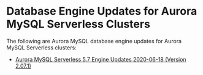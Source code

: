 # Database Engine Updates for Aurora MySQL Serverless Clusters<a name="AuroraMySQL.Updates.ServerlessUpdates"></a>

 The following are Aurora MySQL database engine updates for Aurora MySQL Serverless clusters: <a name="aurora_serverless_2x_updates"></a>
+  [Aurora MySQL Serverless 5\.7 Engine Updates 2020\-06\-18 \(Version 2\.07\.1\)](AuroraMySQL.Updates.serverless_2_07_01.md) 